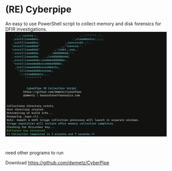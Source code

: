 # (RE) Cyberpipe
An easy to use PowerShell script to collect memory and disk forensics for DFIR investigations. 
![c962792392c3564e299b9119ec2a8d80.png](../../../_resources/c962792392c3564e299b9119ec2a8d80.png)

# 
need other programs to run

Download
https://github.com/dwmetz/CyberPipe